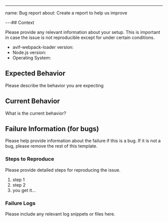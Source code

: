 ---

name: Bug report
about: Create a report to help us improve

---## Context

Please provide any relevant information about your setup. This is important in case the issue is not reproducible except for under certain conditions.

- avif-webpack-loader version:
- Node.js version:
- Operating System:

## Expected Behavior

Please describe the behavior you are expecting

## Current Behavior

What is the current behavior?

## Failure Information (for bugs)

Please help provide information about the failure if this is a bug. If it is not a bug, please remove the rest of this template.

### Steps to Reproduce

Please provide detailed steps for reproducing the issue.

1. step 1
2. step 2
3. you get it...

### Failure Logs

Please include any relevant log snippets or files here.

